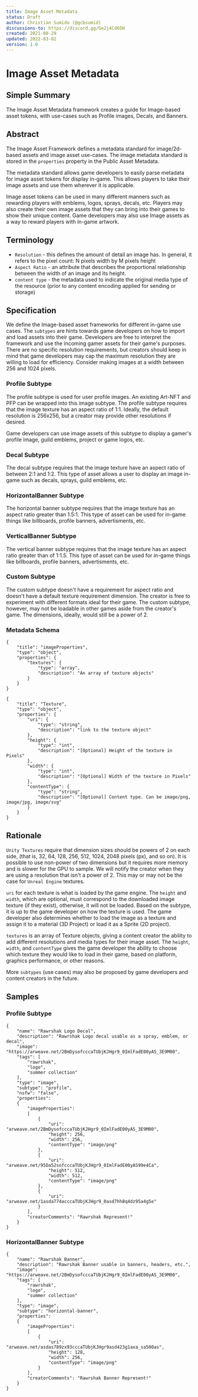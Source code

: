 ```yaml
---
title: Image Asset Metadata
status: Draft
author: Christian Sumido (@gcbsumid)
discussions-to: https://discord.gg/Ge2j4Cd65H
created: 2021-08-29
updated: 2022-03-02
version: 1.0
---
```


# Image Asset Metadata

## Simple Summary

The Image Asset Metadata framework creates a guide for Image-based asset tokens, with use-cases such as Profile images, Decals, and Banners.

## Abstract

The Image Asset Framework defines a metadata standard for image/2d-based assets and image asset use-cases. The image metadata standard is stored in the `properties` property in the Public Asset Metadata. 

The metadata standard allows game developers to easily parse metadata for image asset tokens for display in-game. This allows players to take their image assets and use them wherever it is applicable.

Image asset tokens can be used in many different manners such as rewarding players with emblems, logos, sprays, decals, etc. Players may also create their own image assets that they can bring into their games to show their unique content. Game developers may also use Image assets as a way to reward players with in-game artwork.

## Terminology 

* `Resolution` - this defines the amount of detail an image has. In general, it refers to the pixel count: N pixels width by M pixels height
* `Aspect Ratio` - an attribute that describes the proportional relationship between the width of an image and its height.
* `content type` - the metadata used to indicate the original media type of the resource (prior to any content encoding applied for sending or storage)

## Specification 

We define the Image-based asset frameworks for different in-game use cases. The `subtypes` are hints towards game developers on how to import and load assets into their game. Developers are free to interpret the framework and use the incoming gamer assets for their game's purposes. There are no specific resolution requirements, but creators should keep in mind that game developers may cap the maximum resolution they are willing to load for efficiency. Consider making images at a width between 256 and 1024 pixels.

### Profile Subtype

The profile subtype is used for user profile images. An existing Art-NFT and PFP can be wrapped into this image subtype. The profile subtype requires that the image texture has an aspect ratio of 1:1. Ideally, the default resolution is 256x256, but a creator may provide other resolutions if desired. 

Game developers can use image assets of this subtype to display a gamer's profile image, guild emblems, project or game logos, etc.

### Decal Subtype

The decal subtype requires that the image texture have an aspect ratio of between 2:1 and 1:2. This type of asset allows a user to display an image in-game such as decals, sprays, guild emblems, etc. 

### HorizontalBanner Subtype

The horizontal banner subtype requires that the image texture has an aspect ratio greater than 1.5:1. This type of asset can be used for in-game things like billboards, profile banners, advertisments, etc.

### VerticalBanner Subtype

The vertical banner subtype requires that the image texture has an aspect ratio greater than of 1:1.5. This type of asset can be used for in-game things like billboards, profile banners, advertisments, etc.

### Custom Subtype

The custom subtype doesn't have a requirement for aspect ratio and doesn't have a default texture requirement dimension. The creator is free to experiment with different formats ideal for their game. The custom subtype, however, may not be loadable in other games aside from the creator's game. The dimensions, ideally, would still be a power of 2.

### Metadata Schema 
```
{
    "title": "imageProperties",
    "type": "object",
    "properties": {
        "textures": {
            "type": "array",
            "description": "An array of texture objects"
        }
    }
}

{
    "title": "Texture",
    "type": "object",
    "properties": {
        "uri": {
            "type": "string",
            "description": "link to the texture object"
        },
        "height": {
            "type": "int",
            "description": "[Optional] Height of the texture in Pixels"
        },
        "width": {
            "type": "int",
            "description": "[Optional] Width of the texture in Pixels"
        },
        "contentType": {
            "type": "string",
            "description": "[Optional] Content type. Can be image/png, image/jpg, image/svg"
        }
    }
}
```

## Rationale

`Unity Textures` require that dimension sizes should be powers of 2 on each side, (that is, 32, 64, 128, 256, 512, 1024, 2048 pixels (px), and so on). It is possible to use non-power of two dimensions but it requires more memory and is slower for the GPU to sample. We will notify the creator when they are using a resolution that isn't a power of 2. This may or may not be the case for `Unreal Engine` textures.

`uri` for each texture is what is loaded by the game engine. The `height` and `width`, which are optional, must correspond to the downloaded image texture (if they exist), otherwise, it will not be loaded. Based on the subtype, it is up to the game developer on how the texture is used. The game developer also determines whether to load the image as a texture and assign it to a material (3D Project) or load it as a Sprite (2D project). 

`textures` is an array of Texture objects, giving a content creator the ability to add different resolutions and media types for their image asset. The `height`, `width`, and `contentType` gives the game developer the ability to choose which texture they would like to load in their game, based on platform, graphics performance, or other reasons.

More `subtypes` (use cases) may also be proposed by game developers and content creators in the future.

## Samples

### Profile Subtype
```
{
    "name": "Rawrshak Logo Decal",
    "description": "Rawrshak Logo decal usable as a spray, emblem, or decal",
    "image": "https://arweave.net/2BmDysofcccaTUbjKJHgr9_0ImlFadE00yAS_3E9M00",
    "tags": [
        "rawrshak",
        "logo",
        "summer collection"
    ],
    "type": "image",
    "subtype": "profile",
    "nsfw": "false",
    "properties":
    {
        "imageProperties": 
        [
            {
                "uri": "arweave.net/2BmDysofcccaTUbjKJHgr9_0ImlFadE00yAS_3E9M00",
                "height": 256,
                "width": 256,
                "contentType": "image/png"
            },
            {
                "uri": "arweave.net/95Da52sofcccaTUbjKJHgr9_0ImlFadE00yAS99e4Ca",
                "height": 512,
                "width": 512,
                "contentType": "image/png"
            },
            {
                "uri": "arweave.net/1asda774acccaTUbjKJHgr9_0asd7hh8q4dz95a4g5e"
            }
        ],
        "creatorComments": "Rawrshak Represent!"
    }
}
```

### HorizontalBanner Subtype
```
{
    "name": "Rawrshak Banner",
    "description": "Rawrshak Banner usable in banners, headers, etc.",
    "image": "https://arweave.net/2BmDysofcccaTUbjKJHgr9_0ImlFadE00yAS_3E9M00",
    "tags": [
        "rawrshak",
        "logo",
        "summer collection"
    ],
    "type": "image",
    "subtype": "horizontal-banner",
    "properties":
    {
        "imageProperties": 
        [
            {
                "uri": "arweave.net/asdas789zx93cccaTUbjKJHgr9asd423g1axa_sa500as",
                "height": 128,
                "width": 256,
                "contentType": "image/png"
            }
        ],
        "creatorComments": "Rawrshak Banner Represent!"
    }
}
```